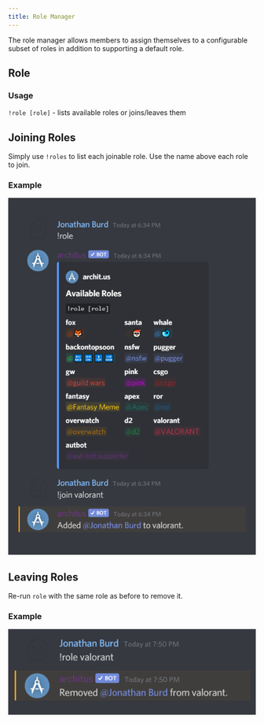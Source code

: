 ```yaml
---
title: Role Manager
---
```


The role manager allows members to assign themselves to a configurable subset of roles in addition to supporting a default role.

## Role
### Usage
`!role [role]` - lists available roles or joins/leaves them


## Joining Roles

Simply use `!roles` to list each joinable role. Use the name above each role to join.

### Example
![example](./role_example.png)

## Leaving Roles

Re-run `role` with the same role as before to remove it.

### Example
![example](./leave_example.png)
